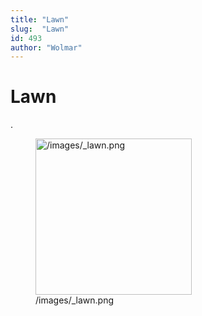 ```yaml
---
title: "Lawn"
slug:  "Lawn"
id: 493
author: "Wolmar"
---
```


# Lawn

.

<figure>
<img src="/images/_lawn.png" title="/images/_lawn.png" width="250"
alt="/images/_lawn.png" />
<figcaption aria-hidden="true">/images/_lawn.png</figcaption>
</figure>
